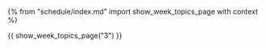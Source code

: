 {% from "schedule/index.md" import show_week_topics_page with context %}

{{ show_week_topics_page("3") }}
